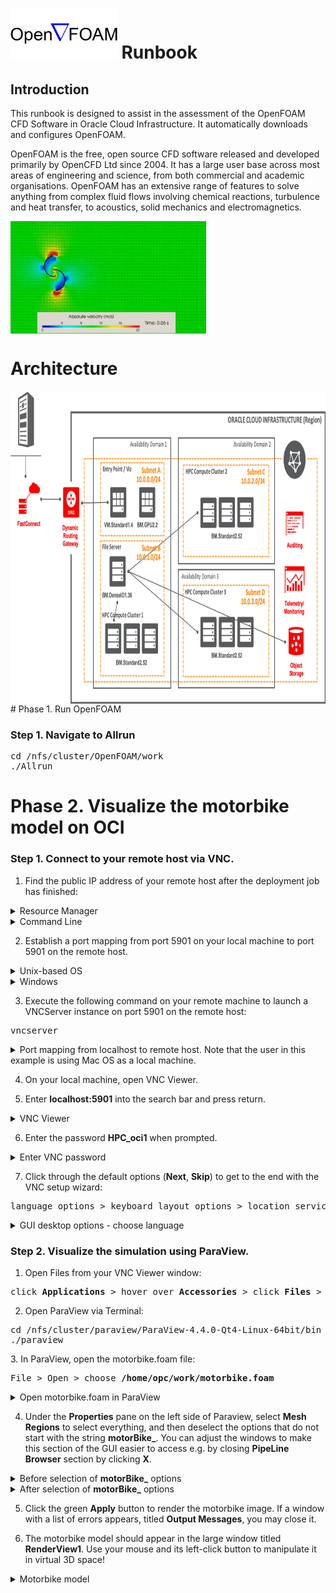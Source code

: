 # <img src="https://github.com/oracle-quickstart/oci-hpc-runbook-openfoam/blob/main/images/openfoam.png" height="80"> Runbook

## Introduction
This runbook is designed to assist in the assessment of the OpenFOAM CFD Software in Oracle Cloud Infrastructure. It automatically downloads and configures OpenFOAM. 

OpenFOAM is the free, open source CFD software released and developed primarily by OpenCFD Ltd since 2004. It has a large user base across most areas of engineering and science, from both commercial and academic organisations. OpenFOAM has an extensive range of features to solve anything from complex fluid flows involving chemical reactions, turbulence and heat transfer, to acoustics, solid mechanics and electromagnetics.

<img align="middle" src="https://github.com/oracle-quickstart/oci-hpc-runbook-openfoam/blob/main/images/sim.gif" height="180" >
 
# Architecture
<img align="middle" src="https://github.com/oracle-quickstart/oci-hpc-runbook-openfoam/blob/main/images/HPC_arch_draft.png" height="500" >                             
# Phase 1. Run OpenFOAM

### Step 1. Navigate to Allrun
<pre>
cd /nfs/cluster/OpenFOAM/work
./Allrun
</pre>
                                                                                                                            
# Phase 2. Visualize the motorbike model on OCI

### Step 1. Connect to your remote host via VNC.

1. Find the public IP address of your remote host after the deployment job has finished:
<details>
	<summary>Resource Manager</summary>
	<p></p>
	If you deployed your stack via Resource Manager, find the public IP address of the compute node at the bottom of the CLI console logs.
	<p></p>
</details>
<details>
	<summary>Command Line</summary>
	<p></p>
	If you deployed your stack via Command Line, find the public IP address of the compute node at the bottom of the console logs on the <b>Logs</b> page, or on the <b>Outputs</b> page.
	<p></p>
</details>

2. Establish a port mapping from port 5901 on your local machine to port 5901 on the remote host.
<details>
	<summary>Unix-based OS</summary>
	<p></p>
	Establish the port mapping using the following command:
	<p></p>
	<pre>
	ssh -i <b>SSH_PRIVATE_KEY_PATH</b> -L 5901:localhost:5901 opc@<b>REMOTE_HOST_IP_ADDRESS</b>
	</pre>
</details>
<details>
	<summary>Windows</summary>
	<p></p>
	<details>
		<summary>a. Establish the port mapping</summary>
		<div style="text-align:center"><img src="https://github.com/oracle-quickstart/oci-hpc-runbook-openfoam/blob/main/images/01-putty-ssh-port-mappings-for-vnc"/>
		</div>
	</details>
	<p></p>
	<details>
		<summary>b. Encrypt the SSH tunnel</summary>
		<div style="text-align:center"><img src="https://github.com/oracle-quickstart/oci-hpc-runbook-openfoam/blob/main/images/02-putty-encrypted-ssh-tunnel"/>
		</div>
	</details>
</details>
<p></p>

3. Execute the following command on your remote machine to launch a VNCServer instance on port 5901 on the remote host:
<p></p>
<pre>
vncserver
</pre>
<details>
	<summary>Port mapping from localhost to remote host. Note that the user in this example is using Mac OS as a local machine.</summary>
<div style="text-align:center"><img src="https://github.com/oracle-quickstart/oci-hpc-runbook-openfoam/blob/main/images/04-vnc-connection-port-mapping.png"/>
</div>
</details>

4. On your local machine, open VNC Viewer.

5. Enter <b>localhost:5901</b> into the search bar and press return.
<details>
	<summary>VNC Viewer</summary>
<div style="text-align:center"><img src="https://github.com/oracle-quickstart/oci-hpc-runbook-openfoam/blob/main/images/05-vnc-connection-vnc-viewer.png"/>
</div>
</details>

6. Enter the password <b>HPC_oci1</b> when prompted.

<details>
	<summary>Enter VNC password</summary>
<div style="text-align:center"><img src="https://github.com/oracle-quickstart/oci-hpc-runbook-openfoam/blob/main/images/06-vnc-connection-enter-password.png"/>
</div>
</details>

7. Click through the default options (<b>Next</b>, <b>Skip</b>) to get to the end with the VNC setup wizard:

<p></p>
<pre>
language options &gt keyboard layout options &gt location services options &gt connect online accounts options
</pre>
<details>
	<summary>GUI desktop options - choose language</summary>
<div style="text-align:center"><img src="https://github.com/oracle-quickstart/oci-hpc-runbook-openfoam/blob/main/images/07-vnc-connection-choose-language.png"/>
</div>
</details>

### Step 2.	Visualize the simulation using ParaView.

<!-- 2.1. Open Terminal from your VNC Viewer window:
<p></p>
<pre>
click <b>Applications</b> &gt hover over <b>System Utilities</b> &gt click <b>Terminal</b>
</pre>
<details>
	<summary>Navigate to Terminal on the remote host</summary>
<div style="text-align:center"><img src="https://github.com/oracle-quickstart/oci-hpc-runbook-openfoam/blob/main/images/08-vnc-connection-nav-to-terminal.png"/>
</div>
</details> -->

1. Open Files from your VNC Viewer window:
<p></p>
<pre>
click <b>Applications</b> &gt hover over <b>Accessories</b> &gt click <b>Files</b> &gt on the left side of the window, click <b>Home</b>
</pre>

<!-- 2.2. Open Paraview by executing the following command from the Terminal instance in your VNC Viewer window:
<p></p>
<pre>
cd /nfs/cluster/paraview/ParaView-4.4.0-Qt4-Linux-64bit/bin
</pre>
<details>
	<summary>Run ParaView on the remote host</summary>
<div style="text-align:center"><img src="https://github.com/oracle-quickstart/oci-hpc-runbook-openfoam/blob/main/images/09-vnc-connection-run-paraview.png"/>
</div>
</details> -->
	
2. Open ParaView via Terminal:
<p></p>
<pre>
cd /nfs/cluster/paraview/ParaView-4.4.0-Qt4-Linux-64bit/bin
./paraview
</pre>
<!-- 2.3. In ParaView, open the motorbike.foam file:
<p></p>
<pre>
File > Open > choose <b>/nfs/cluster/OpenFOAM/work/motorbike.foam</b>
</pre>
<details>
	<summary>Open motorbike.foam in ParaView</summary>
<div style="text-align:center"><img src="https://github.com/oracle-quickstart/oci-hpc-runbook-openfoam/blob/main/images/10-paraview-open-motorbike-file.png"/>
</div>
</details> -->
3. In ParaView, open the motorbike.foam file:
<p></p>
<pre>
File > Open > choose <b>/home/opc/work/motorbike.foam</b>
</pre>
<details>
	<summary>Open motorbike.foam in ParaView</summary>
<div style="text-align:center"><img src="https://github.com/oracle-quickstart/oci-hpc-runbook-openfoam/blob/main/images/10-paraview-open-motorbike-file.png"/>
</div>
</details>

4. Under the <b>Properties</b> pane on the left side of Paraview, select <b>Mesh Regions</b> to select everything, and then deselect the options that do not start with the string <b>motorBike_</b>. You can adjust the windows to make this section of the GUI easier to access e.g. by closing <b>PipeLine Browser</b> section by clicking <b>X</b>.

<details>
	<summary>Before selection of <b>motorBike_</b> options</summary>
	<div style="text-align:center"><img src="https://github.com/oracle-quickstart/oci-hpc-runbook-openfoam/blob/main/images/11-paraview-before-select.png"/>
	</div>
</details>
<details>
	<summary>After selection of <b>motorBike_</b> options</summary>
<div style="text-align:center"><img src="https://github.com/oracle-quickstart/oci-hpc-runbook-openfoam/blob/main/images/12-paraview-after-select.png"/>
</div>
</details>

5. Click the green <b>Apply</b> button to render the motorbike image. If a window with a list of errors appears, titled <b>Output Messages</b>, you may close it.
<p></p>

6. The motorbike model should appear in the large window titled <b>RenderView1</b>. Use your mouse and its left-click button to manipulate it in virtual 3D space!
<details>
	<summary>Motorbike model</summary>
<div style="text-align:center"><img src="https://github.com/oracle-quickstart/oci-hpc-runbook-openfoam/blob/main/images/13-paraview-motorbike.png"/>
</div>
</details>

                                                                                                                            
